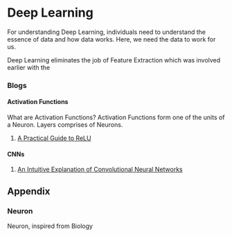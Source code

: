 # Deep Learning

For understanding Deep Learning, individuals need to understand the essence of data and how data works. Here, we need the data to work for us.

Deep Learning eliminates the job of Feature Extraction which was involved earlier with the


### Blogs

####
#### Activation Functions

What are Activation Functions?
Activation Functions form one of the units of a Neuron. Layers comprises of Neurons.



1. [A Practical Guide to ReLU](https://medium.com/@danqing/a-practical-guide-to-relu-b83ca804f1f7#targetText=ReLU%20stands%20for%20rectified%20linear,neural%20networks%2C%20especially%20in%20CNNs.)

#### CNNs

1. [An Intuitive Explanation of Convolutional Neural Networks](https://ujjwalkarn.me/2016/08/11/intuitive-explanation-convnets/)



## Appendix

### Neuron
Neuron, inspired from Biology
